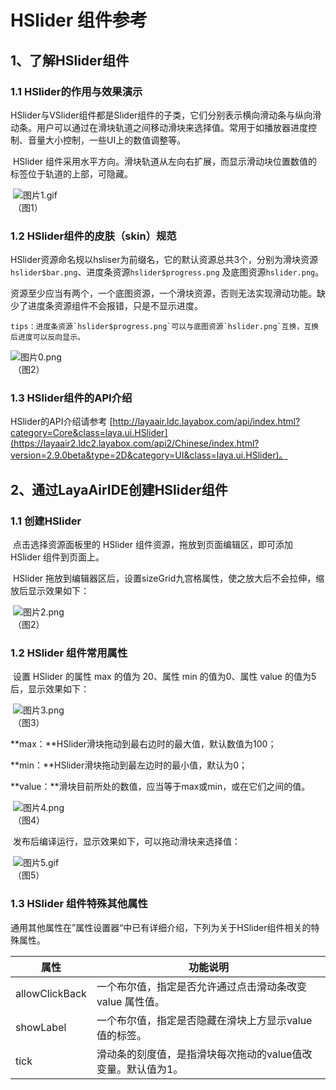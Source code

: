 # HSlider 组件参考



## 1、了解HSlider组件

### 1.1 HSlider的作用与效果演示

​	HSlider与VSlider组件都是Slider组件的子类，它们分别表示横向滑动条与纵向滑动条。用户可以通过在滑块轨道之间移动滑块来选择值。常用于如播放器进度控制、音量大小控制，一些UI上的数值调整等。

​      HSlider 组件采用水平方向。滑块轨道从左向右扩展，而显示滑动块位置数值的标签位于轨道的上部，可隐藏。

​      ![图片1.gif](img/1.gif)<br/>
​    （图1）



### 1.2 HSlider组件的皮肤（skin）规范

​	HSlider资源命名规以hsliser为前缀名，它的默认资源总共3个，分别为滑块资源`hslider$bar.png`、进度条资源`hslider$progress.png` 及底图资源`hslider.png`。

​	资源至少应当有两个，一个底图资源，一个滑块资源，否则无法实现滑动功能。缺少了进度条资源组件不会报错，只是不显示进度。

 	tips：进度条资源`hslider$progress.png`可以与底图资源`hslider.png`互换，互换后进度可以反向显示。

![图片0.png](img/1.png)<br/>
​    （图2）



### 1.3 HSlider组件的API介绍

HSlider的API介绍请参考 [http://layaair.ldc.layabox.com/api/index.html?category=Core&class=laya.ui.HSlider](https://layaair2.ldc2.layabox.com/api2/Chinese/index.html?version=2.9.0beta&type=2D&category=UI&class=laya.ui.HSlider)。



## 2、通过LayaAirIDE创建HSlider组件

### 1.1 创建HSlider

​        点击选择资源面板里的 HSlider 组件资源，拖放到页面编辑区，即可添加 HSlider 组件到页面上。

​       HSlider 拖放到编辑器区后，设置sizeGrid九宫格属性，使之放大后不会拉伸，缩放后显示效果如下：

​        ![图片2.png](img/2.png)<br/>
​    （图2）

### 1.2 HSlider 组件常用属性

​        设置 HSlider 的属性 max 的值为 20、属性 min 的值为0、属性 value 的值为5后，显示效果如下：

​        ![图片3.png](img/3.png)<br/>
​    （图3）

**max：**HSlider滑块拖动到最右边时的最大值，默认数值为100；

**min：**HSlider滑块拖动到最左边时的最小值，默认为0；

**value：**滑块目前所处的数值，应当等于max或min，或在它们之间的值。

​        ![图片4.png](img/4.png)<br/>
​    （图4）

​        发布后编译运行，显示效果如下，可以拖动滑块来选择值：

​        ![图片5.gif](img/5.gif)<br/>
​    （图5）



### 1.3 HSlider 组件特殊其他属性

 通用其他属性在”属性设置器“中已有详细介绍，下列为关于HSlider组件相关的特殊属性。

| **属性**         | **功能说明**                          |
| -------------- | --------------------------------- |
| allowClickBack | 一个布尔值，指定是否允许通过点击滑动条改变 value 属性值。  |
| showLabel      | 一个布尔值，指定是否隐藏在滑块上方显示value值的标签。     |
| tick           | 滑动条的刻度值，是指滑块每次拖动的value值改变量。默认值为1。 |

 
